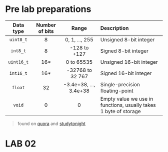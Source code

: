 # Pre lab preparations
   | **Data type** | **Number of bits** | **Range** | **Description** |
   | :-: | :-: | :-: | :-- |
   | `uint8_t`  | 8 | 0, 1, ..., 255 | Unsigned 8-bit integer |
   | `int8_t`   | 8 | -128 to +127 | Signed 8-bit integer |
   | `uint16_t` | 16* | 0 to 65535 | Unsigned 16-bit integer |
   | `int16_t`  | 16* | -32768 to 32 767 | Signed 16-bit integer |
   | `float`    | 32 | -3.4e+38, ..., 3.4e+38 | Single-precision floating-point |
   | `void`     | 0 | 0 | Empty value we use in functions, usually takes 1 byte of storage |
> found on [quora](https://www.quora.com/What-is-the-definition-of-the-void-data-type-in-C) and [studytonight](https://www.studytonight.com/c/datatype-in-c.php)
# LAB 02
